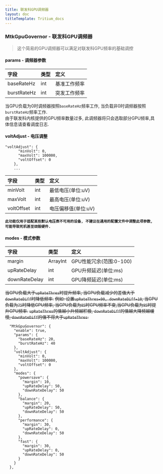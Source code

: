 ```yaml
---
title: 联发科GPU调频器
layout: doc
titleTemplate: Tritium_docs
---
```

### MtkGpuGovernor - 联发科GPU调频器  
> 这个简易的GPU调频器可以满足对联发科GPU频率的基础调控  
#### params - 调频器参数  
|字段             |类型    |定义                     |
|:---------------|:-------|:-----------------------|
|baseRateHz    |int     |基准工作频率            |
|burstRateHz      |int     |突发工作频率      |

当GPU负载为0时调频器按照`baseRateHz`频率工作, 当负载非0时调频器按照`burstRateHz`频率工作.  
由于联发科内核提供的GPU频率数量过多, 此调频器将只会选取部分GPU频率,具体信息请查看调度日志.  

#### voltAdjust  - 电压调整
```
"voltAdjust": {
      "minVolt": 0,
      "maxVolt": 100000,
      "voltOffset": 0
    },
    ...
```
|字段             |类型    |定义                     |
|:---------------|:-------|:------------------------|
|minVolt         |int     |最低电压(单位:uV)         |
|maxVolt         |int     |最高电压(单位:uV)         |
|voltOffset      |int     |电压偏移值(单位:uV)       |

**`此功能仅用于适配某些默认电压表不可用的设备, 不建议在通用的配置文件中调整此项参数, 可能导致死机甚至烧毁硬件.`**
#### modes - 模式参数 
|字段            |类型    |定义                      |
|:---------------|:-------|:------------------------|
|margin         |ArrayInt   |GPU性能冗余(范围:0-100)     |
|upRateDelay         |int     |GPU升频延迟(单位:ms)     |
|downRateDelay     |int     |GPU降频延迟(单位:ms)   |

~~当GPU负载大于`upRateThres`时提升频率, 当GPU负载减少的差值大于`downRateDiff`时降低频率.~~
~~例如: 设置`upRateThres=90, downRateDiff=10`, 当GPU负载为`75`时降低GPU频率, 当GPU负载为`85`时GPU频率不变,当GPU负载为`95`时提升GPU频率.~~
~~`upRateThres`的值越小升频越积极, `downRateDiff`的值越大降频越缓慢, `downRateDiff`的值不得大于`upRateThres`.~~

```json{4-5,8-10,14-16}
  "MtkGpuGovernor": {
    "enable": true,
    "params": {
      "baseRateHz": 20,
      "burstRateHz": 40
    },
    "voltAdjust": {
      "minVolt": 0,
      "maxVolt": 100000,
      "voltOffset": 0
    },
    "modes": {
      "powersave": {
        "margin": 10,
        "upRateDelay": 50,
        "downRateDelay": 50
      },
      "balance": {
        "margin": 20,
        "upRateDelay": 50,
        "downRateDelay": 50
      },
      "performance": {
        "margin": 30,
        "upRateDelay": 0,
        "downRateDelay": 50
      },
      "fast": {
        "margin": 30,
        "upRateDelay": 0,
        "downRateDelay": 50
      }
    }
  },
```